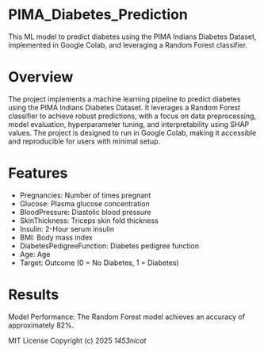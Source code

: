 # PIMA_Diabetes_Prediction
This ML model to predict diabetes using the PIMA Indians Diabetes Dataset, implemented in Google Colab, and leveraging a Random Forest classifier.

# Overview

The project implements a machine learning pipeline to predict diabetes using the PIMA Indians Diabetes Dataset. It leverages a Random Forest classifier to achieve robust predictions, with a focus on data preprocessing, model evaluation, hyperparameter tuning, and interpretability using SHAP values. The project is designed to run in Google Colab, making it accessible and reproducible for users with minimal setup.

# Features

- Pregnancies: Number of times pregnant
- Glucose: Plasma glucose concentration
- BloodPressure: Diastolic blood pressure
- SkinThickness: Triceps skin fold thickness 
- Insulin: 2-Hour serum insulin
- BMI: Body mass index
- DiabetesPedigreeFunction: Diabetes pedigree function
- Age: Age
- Target: Outcome (0 = No Diabetes, 1 = Diabetes)

# Results

Model Performance: The Random Forest model achieves an accuracy of approximately 82%.


MIT License
Copyright (c) 2025 *1453nicat*
